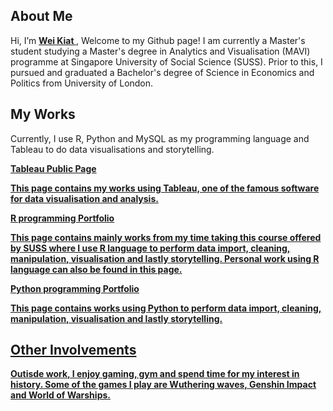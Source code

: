 ## About Me

Hi, I’m <a  style="font-weight:bold" href="https://www.linkedin.com/in/wei-kiat-tan/">Wei Kiat </a>, Welcome to my Github page! I am currently a Master's student studying a Master's degree in Analytics and Visualisation (MAVI) programme at Singapore University of Social Science (SUSS). Prior to this, I pursued and graduated a Bachelor's degree of Science in Economics and Politics from University of London. 


## My Works

Currently, I use R, Python and MySQL as my programming language and Tableau to do data visualisations and storytelling. 

<a  style="font-weight:bold" href="https://public.tableau.com/app/profile/wei.kiat/vizzes/">Tableau Public Page

This page contains my works using Tableau, one of the famous software for data visualisation and analysis.

<a  style="font-weight:bold" href="https://wei-kiat-tan.github.io/R-programming-Portfolio/">R programming Portfolio

This page contains mainly works from my time taking this course offered by SUSS where I use R language to perform data import, cleaning, manipulation, visualisation and lastly storytelling. Personal work using R language can also be found in this page.

<a  style="font-weight:bold" href="https://wei-kiat-tan.github.io/Python-Programming/">Python programming Portfolio

This page contains works using Python to perform data import, cleaning, manipulation, visualisation and lastly storytelling. 

## Other Involvements

Outisde work, I enjoy gaming, gym and spend time for my interest in history. Some of the games I play are Wuthering waves, Genshin Impact and World of Warships. 
